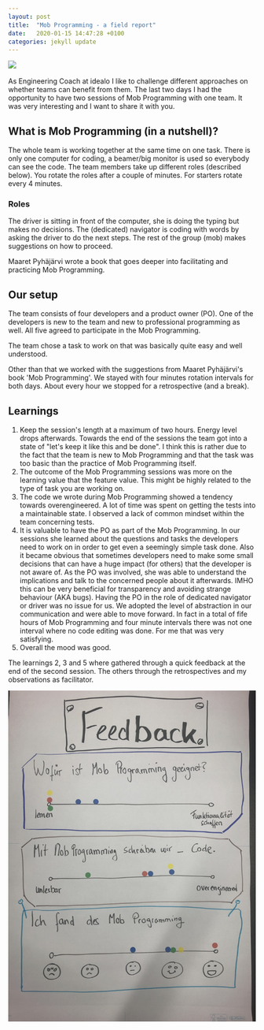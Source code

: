 ```yaml
---
layout: post
title:  "Mob Programming - a field report"
date:   2020-01-15 14:47:28 +0100
categories: jekyll update
---
```


![](https://media-exp1.licdn.com/dms/image/C4D12AQFXBKCnytYwUw/article-cover_image-shrink_720_1280/0?e=1588204800&v=beta&t=zOaeBRnzulfcHTzrTp_z1CvJZKlk-2eEn6fpYqfZnHU)

As Engineering Coach at idealo I like to challenge different approaches on whether teams can benefit from them. The last two days I had the opportunity to have two sessions of Mob Programming with one team. It was very interesting and I want to share it with you.

## What is Mob Programming (in a nutshell)?

The whole team is working together at the same time on one task. There is only one computer for coding, a beamer/big monitor is used so everybody can see the code. The team members take up different roles (described below). You rotate the roles after a couple of minutes. For starters rotate every 4 minutes.

### Roles

The driver is sitting in front of the computer, she is doing the typing but makes no decisions. The (dedicated) navigator is coding with words by asking the driver to do the next steps. The rest of the group (mob) makes suggestions on how to proceed. 

Maaret Pyhäjärvi wrote a book that goes deeper into facilitating and practicing Mob Programming.

## Our setup

The team consists of four developers and a product owner (PO). One of the developers is new to the team and new to professional programming as well. All five agreed to participate in the Mob Programming.

The team chose a task to work on that was basically quite easy and well understood. 

Other than that we worked with the suggestions from Maaret Pyhäjärvi's book 'Mob Programming'. We stayed with four minutes rotation intervals for both days. About every hour we stopped for a retrospective (and a break).

## Learnings

1. Keep the session's length at a maximum of two hours. Energy level drops afterwards. Towards the end of the sessions the team got into a state of "let's keep it like this and be done". I think this is rather due to the fact that the team is new to Mob Programming and that the task was too basic than the practice of Mob Programming itself.
2. The outcome of the Mob Programming sessions was more on the learning value that the feature value. This might be highly related to the type of task you are working on.
3. The code we wrote during Mob Programming showed a tendency towards overengineered. A lot of time was spent on getting the tests into a maintainable state. I observed a lack of common mindset within the team concerning tests.
4. It is valuable to have the PO as part of the Mob Programming. In our sessions she learned about the questions and tasks the developers need to work on in order to get even a seemingly simple task done. Also it became obvious that sometimes developers need to make some small decisions that can have a huge impact (for others) that the developer is not aware of. As the PO was involved, she was able to understand the implications and talk to the concerned people about it afterwards. IMHO this can be very beneficial for transparency and avoiding strange behaviour (AKA bugs). Having the PO in the role of dedicated navigator or driver was no issue for us. We adopted the level of abstraction in our communication and were able to move forward. In fact in a total of fife hours of Mob Programming and four minute intervals there was not one interval where no code editing was done. For me that was very satisfying.
5. Overall the mood was good.

The learnings 2, 3 and 5 where gathered through a quick feedback at the end of the second session. The others through the retrospectives and my observations as facilitator.

![Feedback from mob programming sessions](img/mob_programming_feedback.png)
